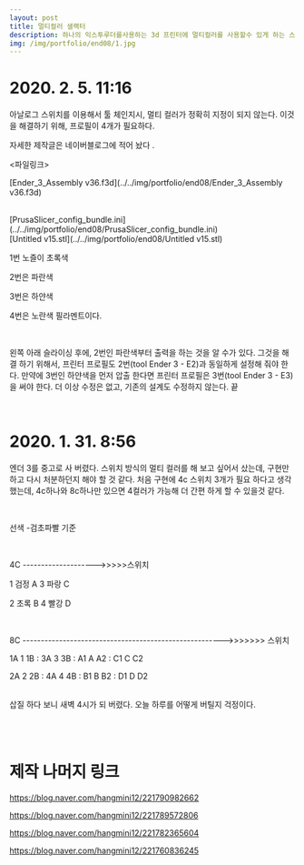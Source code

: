 ```yaml
---
layout: post
title: 멀티컬러 샐랙터
description: 하나의 익스투루더를사용하는 3d 프린터에 멀티컬러를 사용할수 있게 하는 스위치. 
img: /img/portfolio/end08/1.jpg
---
```



# 2020. 2. 5. 11:16

아날로그 스위치를 이용해서 툴 체인지시, 멀티 컬러가 정확히 지정이 되지 않는다. 이것을 해결하기 위해, 프로필이 4개가 필요하다. 

자세한 제작글은 네이버블로그에 적어 놨다 .


​<파일링크>


[Ender_3_Assembly v36.f3d](../../img/portfolio/end08/Ender_3_Assembly v36.f3d)

<br/>
[PrusaSlicer_config_bundle.ini](../../img/portfolio/end08/PrusaSlicer_config_bundle.ini)

<br/>
[Untitled v15.stl](../../img/portfolio/end08/Untitled v15.stl)



<br/>

<div class="img_row">
	<img class="col three" src="{{ site.baseurl }}/img/portfolio/end08/1.jpg" alt="" title="example image"/>
</div>


1번 노즐이 초록색

2번은 파란색

3번은 하얀색

4번은 노란색 필라멘트이다. 

​

 왼쪽 아래 슬라이싱 후에, 2번인 파란색부터 출력을 하는 것을 알 수가 있다. 그것을 해결 하기 위해서, 프린터 프로필도 2번(tool Ender 3 - E2)과 동일하게 설정해 줘야 한다. 만약에 3번인 하얀색을 먼저 압출 한다면 프린터 프로필은 3번(tool Ender 3 - E3)을 써야 한다. 더 이상 수정은 없고, 기존의 설계도 수정하지 않는다. 끝

<div class="img_row">
<img class="col one" src="{{ site.baseurl }} /img/portfolio/end08/3.png" alt="" title="example image"/>
<img class="col one" src="{{ site.baseurl }} /img/portfolio/end08/4.png" alt="" title="example image"/>
<img class="col one" src="{{ site.baseurl }} /img/portfolio/end08/5.png" alt="" title="example image"/>
		
</div>

# 2020. 1. 31. 8:56 
    
 엔더 3를 중고로 사 버렸다. 스위치 방식의 멀티 컬러를 해 보고 싶어서 샀는데, 구현만 하고 다시 처분하던지 해야 할 것 같다. 처음 구현에 4c 스위치 3개가 필요 하다고 생각했는데, 4c하나와 8c하나만 있으면 4컬러가 가능해 더 간편 하게 할 수 있을것 같다. 

​

선색 -검초파빨 기준

​

4C  -------------------->>>>>스위치

1 검정 A     3 파랑  C

2 초록 B     4  빨강 D

​

8C  ------------------------------------------------------->>>>>>> 스위치

 1A  1 1B  :  3A  3  3B      :     A1  A  A2   :   C1   C   C2

 2A  2 2B  :  4A  4  4B      :     B1   B  B2    :   D1  D   D2

​
\
삽질 하다 보니 새벽 4시가 되 버렸다. 오늘 하루를 어떻게 버틸지 걱정이다. 

 
<div class="img_row">
<img class="col one" src="{{ site.baseurl }} /img/portfolio/end08/11.jpg" alt="" title="example image"/>
<img class="col one" src="{{ site.baseurl }} /img/portfolio/end08/12.jpg" alt="" title="example image"/>
<img class="col one" src="{{ site.baseurl }} /img/portfolio/end08/9.jpg" alt="" title="example image"/>
		
</div>

<div class="img_row">
<img class="col one" src="{{ site.baseurl }} /img/portfolio/end08/13.jpg" alt="" title="example image"/>
<img class="col one" src="{{ site.baseurl }} /img/portfolio/end08/14.jpg" alt="" title="example image"/>
<img class="col one" src="{{ site.baseurl }} /img/portfolio/end08/15.jpg" alt="" title="example image"/>
		
</div>


# 제작 나머지 링크

https://blog.naver.com/hangmini12/221790982662

https://blog.naver.com/hangmini12/221789572806

https://blog.naver.com/hangmini12/221782365604

https://blog.naver.com/hangmini12/221760836245

<br/><br/><br/>

